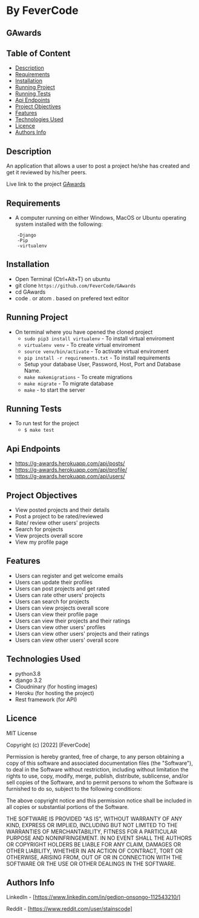 # By FeverCode

## GAwards

## Table of Content

+ [Description](#description)
+ [Requirements](#requirements)
+ [Installation](#installation)
+ [Running Project](#running-project)
+ [Running Tests](#running-tests)
+ [Api Endpoints](#api-endpoints)
+ [Project Objectives](#project-objectives)
+ [Features](#features)
+ [Technologies Used](#technologies-used)
+ [Licence](#licence)
+ [Authors Info](#authors-info)

## Description

 An application that allows a user to post a project he/she has created and get it reviewed by his/her peers.

Live link to the project
[GAwards](https://g-awards.herokuapp.com/)

## Requirements

+ A computer running on either Windows, MacOS or Ubuntu operating system installed with the following:

```-Python version 3.8
    -Django
    -Pip
    -virtualenv
```

## Installation

+ Open Terminal {Ctrl+Alt+T} on ubuntu
+ git clone `https://github.com/FeverCode/GAwards`
+ cd GAwards
+ code . or atom . based on prefered text editor

## Running Project

+ On terminal where you have opened the cloned project
  + `sudo pip3 install virtualenv` - To install virtual enviroment
  + `virtualenv venv` - To create virtual enviroment
  + `source venv/bin/activate` - To activate virtual enviroment
  + `pip install -r requirements.txt` - To install requirements
  + Setup your database User, Password, Host, Port and Database Name.
  + `make makemigrations` - To create migrations
  + `make migrate` - To migrate database  
  + `make` - to start the server

## Running Tests

+ To run test for the project
  + `$ make test`

## Api Endpoints

+ <https://g-awards.herokuapp.com/api/posts/>
+ <https://g-awards.herokuapp.com/api/profile/>
+ <https://g-awards.herokuapp.com/api/users/>

## Project Objectives

+ View posted projects and their details
+ Post a project to be rated/reviewed
+ Rate/ review other users' projects
+ Search for projects
+ View projects overall score
+ View my profile page

## Features

+ Users can register and get welcome emails
+ Users can update their profiles
+ Users can post projects and get rated
+ Users can rate other users' projects
+ Users can search for projects
+ Users can view projects overall score
+ Users can view their profile page
+ Users can view their projects and their ratings
+ Users can view other users' profiles
+ Users can view other users' projects and their ratings
+ Users can view other users' overall score


## Technologies Used

+ python3.8
+ django 3.2
+ Cloudninary (for hosting images)
+ Heroku (for hosting the project)
+ Rest framework (for API)

## Licence

MIT License

Copyright (c) [2022] [FeverCode]

Permission is hereby granted, free of charge, to any person obtaining a copy
of this software and associated documentation files (the "Software"), to deal
in the Software without restriction, including without limitation the rights
to use, copy, modify, merge, publish, distribute, sublicense, and/or sell
copies of the Software, and to permit persons to whom the Software is
furnished to do so, subject to the following conditions:

The above copyright notice and this permission notice shall be included in all
copies or substantial portions of the Software.

THE SOFTWARE IS PROVIDED "AS IS", WITHOUT WARRANTY OF ANY KIND, EXPRESS OR
IMPLIED, INCLUDING BUT NOT LIMITED TO THE WARRANTIES OF MERCHANTABILITY,
FITNESS FOR A PARTICULAR PURPOSE AND NONINFRINGEMENT. IN NO EVENT SHALL THE
AUTHORS OR COPYRIGHT HOLDERS BE LIABLE FOR ANY CLAIM, DAMAGES OR OTHER
LIABILITY, WHETHER IN AN ACTION OF CONTRACT, TORT OR OTHERWISE, ARISING FROM,
OUT OF OR IN CONNECTION WITH THE SOFTWARE OR THE USE OR OTHER DEALINGS IN THE
SOFTWARE.

## Authors Info

LinkedIn - [https://www.linkedin.com/in/gedion-onsongo-112543210/]

Reddit - [https://www.reddit.com/user/stainscode]

